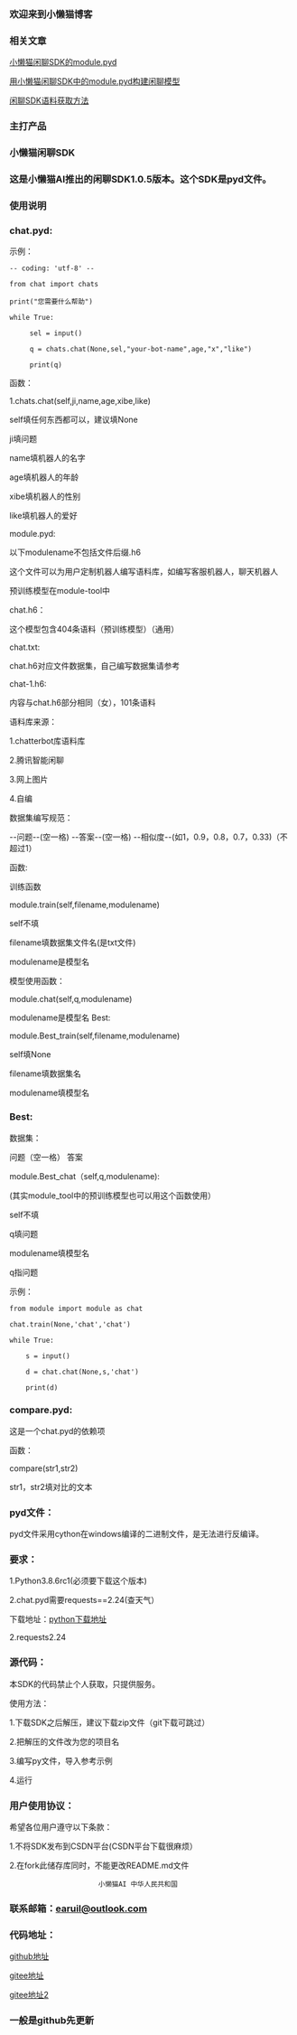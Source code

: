### 欢迎来到小懒猫博客

### 相关文章

[小懒猫闲聊SDK的module.pyd](https://lazy-cat-xiaolanmao.github.io/chat)

[用小懒猫闲聊SDK中的module.pyd构建闲聊模型](https://lazy-cat-xiaolanmao.github.io/module_use)

[闲聊SDK语料获取方法](https://lazy-cat-xiaolanmao.github.io/chat_corpus)

### 主打产品

### 小懒猫闲聊SDK

### 这是小懒猫AI推出的闲聊SDK1.0.5版本。这个SDK是pyd文件。

### 使用说明

### chat.pyd:

示例：

    -- coding: 'utf-8' --

    from chat import chats

    print("您需要什么帮助")

    while True:

         sel = input()

         q = chats.chat(None,sel,"your-bot-name",age,"x","like")

         print(q)

函数：

1.chats.chat(self,ji,name,age,xibe,like)

self填任何东西都可以，建议填None

ji填问题

name填机器人的名字

age填机器人的年龄

xibe填机器人的性别

like填机器人的爱好

module.pyd:

以下modulename不包括文件后缀.h6

这个文件可以为用户定制机器人编写语料库，如编写客服机器人，聊天机器人

预训练模型在module-tool中

chat.h6：

这个模型包含404条语料（预训练模型）（通用）

chat.txt:

chat.h6对应文件数据集，自己编写数据集请参考

chat-1.h6:

内容与chat.h6部分相同（女），101条语料

语料库来源：

1.chatterbot库语料库

2.腾讯智能闲聊

3.网上图片

4.自编

数据集编写规范：

--问题--(空一格) --答案--(空一格) --相似度--(如1，0.9，0.8，0.7，0.33)（不超过1）

函数:

训练函数

module.train(self,filename,modulename)

self不填

filename填数据集文件名(是txt文件)

modulename是模型名

模型使用函数：

module.chat(self,q,modulename)

modulename是模型名 Best:

module.Best_train(self,filename,modulename)

self填None

filename填数据集名

modulename填模型名

### Best:

数据集：

问题（空一格） 答案

module.Best_chat（self,q,modulename):

(其实module_tool中的预训练模型也可以用这个函数使用）

self不填

q填问题

modulename填模型名

q指问题

示例：

    from module import module as chat

    chat.train(None,'chat','chat')

    while True:

        s = input()

        d = chat.chat(None,s,'chat')

        print(d)

### compare.pyd:

这是一个chat.pyd的依赖项

函数：

compare(str1,str2)

str1，str2填对比的文本

### pyd文件：

pyd文件采用cython在windows编译的二进制文件，是无法进行反编译。

### 要求：

1.Python3.8.6rc1(必须要下载这个版本)

2.chat.pyd需要requests==2.24(查天气）

下载地址：[python下载地址](https://www.python.org/downloads/release/python-386rc1/)

2.requests2.24

### 源代码：

本SDK的代码禁止个人获取，只提供服务。

使用方法：

1.下载SDK之后解压，建议下载zip文件（git下载可跳过）

2.把解压的文件改为您的项目名

3.编写py文件，导入参考示例

4.运行

### 用户使用协议：

希望各位用户遵守以下条款：

1.不将SDK发布到CSDN平台(CSDN平台下载很麻烦）

2.在fork此储存库同时，不能更改README.md文件

                          小懒猫AI 中华人民共和国
                          
### 联系邮箱：earuil@outlook.com

### 代码地址：

[github地址](https://github.com/Zhou-chengy/pychatbot/)

[gitee地址](https://gitee.com/Zhou-Chengy/pychatbot)

[gitee地址2](https://gitee.com/Lazy-cat-Xiaolanmao/pychatbot)

### 一般是github先更新


